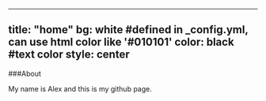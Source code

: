  ---
  title: "home"
  bg: white     #defined in _config.yml, can use html color like '#010101'
  color: black  #text color
  style: center
  ---

###About

My name is Alex and this is my github page. 

<br/>
<br/>
